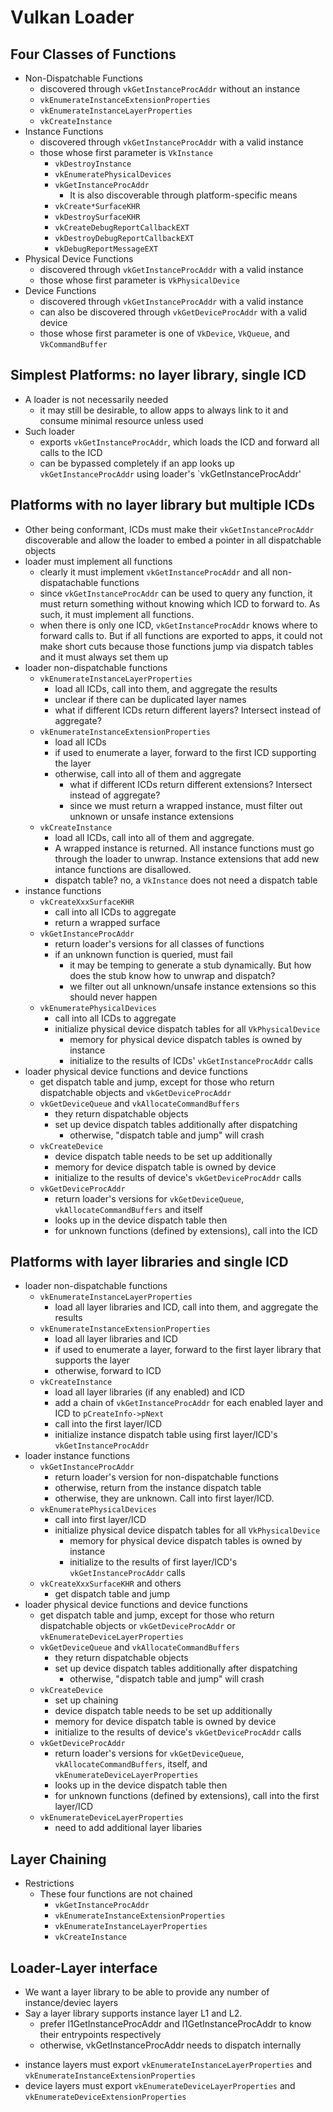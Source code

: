 Vulkan Loader
=============

## Four Classes of Functions

- Non-Dispatchable Functions
  - discovered through `vkGetInstanceProcAddr` without an instance
  - `vkEnumerateInstanceExtensionProperties`
  - `vkEnumerateInstanceLayerProperties`
  - `vkCreateInstance`
- Instance Functions
  - discovered through `vkGetInstanceProcAddr` with a valid instance
  - those whose first parameter is `VkInstance`
    - `vkDestroyInstance`
    - `vkEnumeratePhysicalDevices`
    - `vkGetInstanceProcAddr`
      - It is also discoverable through platform-specific means
    - `vkCreate*SurfaceKHR`
    - `vkDestroySurfaceKHR`
    - `vkCreateDebugReportCallbackEXT`
    - `vkDestroyDebugReportCallbackEXT`
    - `vkDebugReportMessageEXT`
- Physical Device Functions
  - discovered through `vkGetInstanceProcAddr` with a valid instance
  - those whose first parameter is `VkPhysicalDevice`
- Device Functions
  - discovered through `vkGetInstanceProcAddr` with a valid instance
  - can also be discovered through `vkGetDeviceProcAddr` with a valid device
  - those whose first parameter is one of `VkDevice`, `VkQueue`, and
    `VkCommandBuffer`

## Simplest Platforms: no layer library, single ICD

- A loader is not necessarily needed
  - it may still be desirable, to allow apps to always link to it and consume
    minimal resource unless used
- Such loader
  - exports `vkGetInstanceProcAddr`, which loads the ICD and forward all calls
    to the ICD
  - can be bypassed completely if an app looks up `vkGetInstanceProcAddr` using
    loader's `vkGetInstanceProcAddr'

## Platforms with no layer library but multiple ICDs

- Other being conformant, ICDs must make their `vkGetInstanceProcAddr`
  discoverable and allow the loader to embed a pointer in all dispatchable
  objects
- loader must implement all functions
  - clearly it must implement `vkGetInstanceProcAddr` and all
    non-dispatachable functions
  - since `vkGetInstanceProcAddr` can be used to query any function, it must
    return something without knowing which ICD to forward to.  As such, it
    must implement all functions.
  - when there is only one ICD, `vkGetInstanceProcAddr` knows where to
    forward calls to.  But if all functions are exported to apps, it could
    not make short cuts because those functions jump via dispatch tables
    and it must always set them up
- loader non-dispatchable functions
  - `vkEnumerateInstanceLayerProperties`
    - load all ICDs, call into them, and aggregate the results
    - unclear if there can be duplicated layer names
    - what if different ICDs return different layers?  Intersect instead of
      aggregate?
  - `vkEnumerateInstanceExtensionProperties`
    - load all ICDs
    - if used to enumerate a layer, forward to the first ICD supporting the
      layer
    - otherwise, call into all of them and aggregate
      - what if different ICDs return different extensions?  Intersect instead
        of aggregate?
      - since we must return a wrapped instance, must filter out unknown or
        unsafe instance extensions
  - `vkCreateInstance`
    - load all ICDs, call into all of them and aggregate.
    - A wrapped instance is returned.  All instance functions must go through
      the loader to unwrap.  Instance extensions that add new intance
      functions are disallowed.
    - dispatch table?  no, a `VkInstance` does not need a dispatch table
- instance functions
  - `vkCreateXxxSurfaceKHR`
    - call into all ICDs to aggregate
    - return a wrapped surface
  - `vkGetInstanceProcAddr`
    - return loader's versions for all classes of functions
    - if an unknown function is queried, must fail
      - it may be temping to generate a stub dynamically.  But how does the
        stub know how to unwrap and dispatch?
      - we filter out all unknown/unsafe instance extensions so this should
        never happen
  - `vkEnumeratePhysicalDevices`
    - call into all ICDs to aggregate
    - initialize physical device dispatch tables for all `VkPhysicalDevice`
      - memory for physical device dispatch tables is owned by instance
      - initialize to the results of ICDs' `vkGetInstanceProcAddr` calls
- loader physical device functions and device functions
  - get dispatch table and jump, except for those who return dispatchable
    objects and `vkGetDeviceProcAddr`
  - `vkGetDeviceQueue` and `vkAllocateCommandBuffers`
     - they return dispatchable objects
     - set up device dispatch tables additionally after dispatching
       - otherwise, "dispatch table and jump" will crash
  - `vkCreateDevice`
     - device dispatch table needs to be set up additionally
     - memory for device dispatch table is owned by device
     - initialize to the results of device's `vkGetDeviceProcAddr` calls
  - `vkGetDeviceProcAddr`
    - return loader's versions for `vkGetDeviceQueue`,
      `vkAllocateCommandBuffers` and itself
    - looks up in the device dispatch table then
    - for unknown functions (defined by extensions), call into the ICD

## Platforms with layer libraries and single ICD

- loader non-dispatchable functions
  - `vkEnumerateInstanceLayerProperties`
    - load all layer libraries and ICD, call into them, and aggregate the
      results
  - `vkEnumerateInstanceExtensionProperties`
    - load all layer libraries and ICD
    - if used to enumerate a layer, forward to the first layer library that
      supports the layer
    - otherwise, forward to ICD
  - `vkCreateInstance`
    - load all layer libraries (if any enabled) and ICD
    - add a chain of `vkGetInstanceProcAddr` for each enabled layer and ICD to
      `pCreateInfo->pNext`
    - call into the first layer/ICD
    - initialize instance dispatch table using first layer/ICD's
      `vkGetInstanceProcAddr`
- loader instance functions
  - `vkGetInstanceProcAddr`
    - return loader's version for non-dispatchable functions
    - otherwise, return from the instance dispatch table
    - otherwise, they are unknown.  Call into first layer/ICD.
  - `vkEnumeratePhysicalDevices`
    - call into first layer/ICD
    - initialize physical device dispatch tables for all `VkPhysicalDevice`
      - memory for physical device dispatch tables is owned by instance
      - initialize to the results of first layer/ICD's `vkGetInstanceProcAddr`
        calls
  - `vkCreateXxxSurfaceKHR` and others
    - get dispatch table and jump
- loader physical device functions and device functions
  - get dispatch table and jump, except for those who return dispatchable
    objects or `vkGetDeviceProcAddr` or `vkEnumerateDeviceLayerProperties`
  - `vkGetDeviceQueue` and `vkAllocateCommandBuffers`
     - they return dispatchable objects
     - set up device dispatch tables additionally after dispatching
       - otherwise, "dispatch table and jump" will crash
  - `vkCreateDevice`
     - set up chaining
     - device dispatch table needs to be set up additionally
     - memory for device dispatch table is owned by device
     - initialize to the results of device's `vkGetDeviceProcAddr` calls
  - `vkGetDeviceProcAddr`
    - return loader's versions for `vkGetDeviceQueue`,
      `vkAllocateCommandBuffers`, itself, and
      `vkEnumerateDeviceLayerProperties`
    - looks up in the device dispatch table then
    - for unknown functions (defined by extensions), call into the first
      layer/ICD
  - `vkEnumerateDeviceLayerProperties`
    - need to add additional layer libaries

## Layer Chaining

- Restrictions
  - These four functions are not chained
    - `vkGetInstanceProcAddr`
    - `vkEnumerateInstanceExtensionProperties`
    - `vkEnumerateInstanceLayerProperties`
    - `vkCreateInstance`

## Loader-Layer interface

- We want a layer library to be able to provide any number of instance/deviec
  layers
- Say a layer library supports instance layer L1 and L2.
  - prefer l1GetInstanceProcAddr and l1GetInstanceProcAddr to know their
    entrypoints respectively
  - otherwise, vkGetInstanceProcAddr needs to dispatch internally

* instance layers must export `vkEnumerateInstanceLayerProperties` and
  `vkEnumerateInstanceExtensionProperties`
* device layers must export `vkEnumerateDeviceLayerProperties` and
  `vkEnumerateDeviceExtensionProperties`
